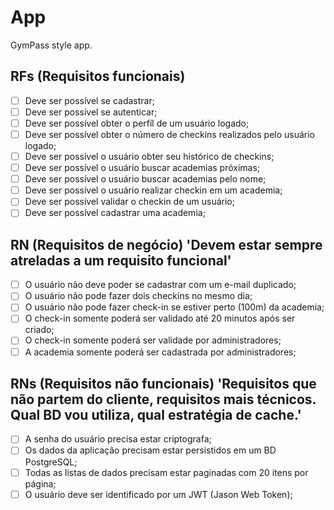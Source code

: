 # App 

GymPass style app.

## RFs (Requisitos funcionais)

- [ ] Deve ser possível se cadastrar;
- [ ] Deve ser possível se autenticar;
- [ ] Deve ser possível obter o perfíl de um usuário logado;
- [ ] Deve ser possível obter o número de checkins realizados pelo usuário logado;
- [ ] Deve ser possível o usuário obter seu histórico de checkins;
- [ ] Deve ser possível o usuário buscar academias próximas;
- [ ] Deve ser possível o usuário buscar academias pelo nome;
- [ ] Deve ser possível o usuário realizar checkin em um academia;
- [ ] Deve ser possível validar o checkin de um usuário;
- [ ] Deve ser possível cadastrar uma academia;

## RN (Requisitos de negócio) 'Devem estar sempre atreladas a um requisito funcional'

- [ ] O usuário não deve poder se cadastrar com um e-mail duplicado;
- [ ] O usuário não pode fazer dois checkins no mesmo dia;
- [ ] O usuário não pode fazer check-in se estiver perto (100m) da academia;
- [ ] O check-in somente poderá ser validado até 20 minutos após ser criado;
- [ ] O check-in somente poderá ser validade por administradores;
- [ ] A academia somente poderá ser cadastrada por administradores;

## RNs (Requisitos não funcionais) 'Requisitos que não partem do cliente, requisitos mais técnicos. Qual BD vou utiliza, qual estratégia de cache.'

- [ ] A senha do usuário precisa estar criptografa;
- [ ] Os dados da aplicação precisam estar persistidos em um BD PostgreSQL;
- [ ] Todas as listas de dados precisam estar paginadas com 20 itens por página;
- [ ] O usuário deve ser identificado por um JWT (Jason Web Token);